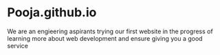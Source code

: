 # Pooja.github.io
We are an engieering aspirants trying our first website in the progress of learning more about web development and ensure giving you a good service
